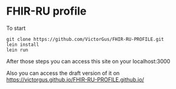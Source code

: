 # FHIR-RU profile 

To start
```
git clone https://github.com/VictorGus/FHIR-RU-PROFILE.git
lein install 
lein run
```
After those steps you can access this site on your localhost:3000

Also you can access the draft version of it on https://victorgus.github.io/FHIR-RU-PROFILE.github.io/
